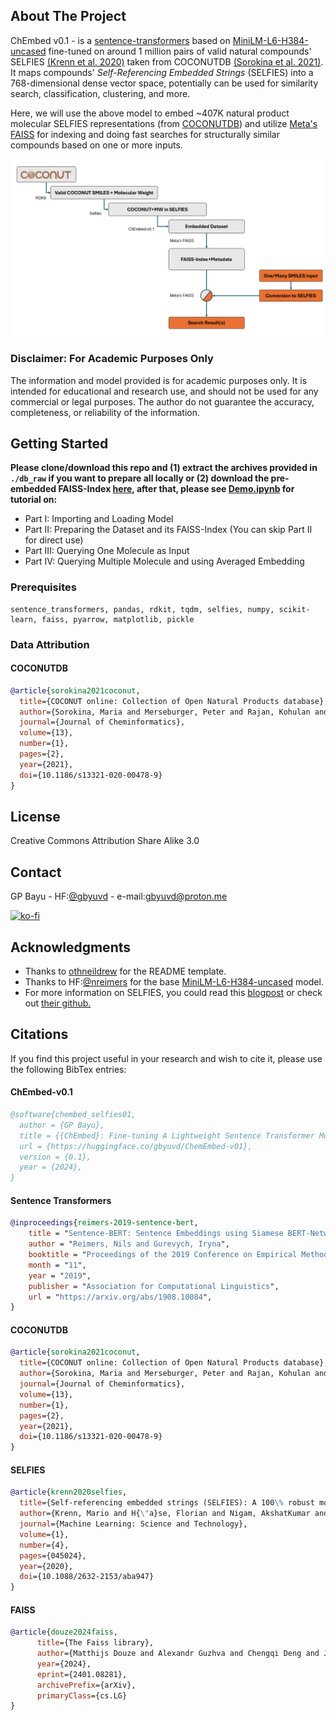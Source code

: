 <!-- ABOUT THE PROJECT -->
## About The Project
ChEmbed v0.1 - is a [sentence-transformers](https://www.SBERT.net) based on [MiniLM-L6-H384-uncased](https://huggingface.co/nreimers/MiniLM-L6-H384-uncased) fine-tuned on around 1 million pairs of valid natural compounds' SELFIES [(Krenn et al. 2020)](https://github.com/aspuru-guzik-group/selfies) taken from COCONUTDB [(Sorokina et al. 2021)](https://coconut.naturalproducts.net/). It maps compounds' *Self-Referencing Embedded Strings* (SELFIES) into a 768-dimensional dense vector space, potentially can be used for similarity search, classification, clustering, and more.

Here, we will use the above model to embed ~407K natural product molecular SELFIES representations (from [COCONUTDB](https://coconut.naturalproducts.net/)) and utilize [Meta's FAISS](https://github.com/facebookresearch/faiss) for indexing and doing fast searches for structurally similar compounds based on one or more inputs.

[![How This WOrks][aboutposter]](https://example.com)

### Disclaimer: For Academic Purposes Only
The information and model provided is for academic purposes only. It is intended for educational and research use, and should not be used for any commercial or legal purposes. The author do not guarantee the accuracy, completeness, or reliability of the information.

<!-- GETTING STARTED -->
## Getting Started
**Please clone/download this repo and (1) extract the archives provided in `./db_raw` if you want to prepare all locally or (2) download the pre-embedded FAISS-Index [here](https://drive.proton.me/urls/EQVKZGP3V4#Nsk9PUY6cfch),
after that, please see [Demo.ipynb](./Demo.ipynb) for tutorial on:**
- Part I: Importing and Loading Model
- Part II: Preparing the Dataset and its FAISS-Index (You can skip Part II for direct use)
- Part III: Querying One Molecule as Input
- Part IV: Querying Multiple Molecule and using Averaged Embedding

### Prerequisites
```
sentence_transformers, pandas, rdkit, tqdm, selfies, numpy, scikit-learn, faiss, pyarrow, matplotlib, pickle
```

### Data Attribution

#### COCONUTDB
```bibtex
@article{sorokina2021coconut,
  title={COCONUT online: Collection of Open Natural Products database},
  author={Sorokina, Maria and Merseburger, Peter and Rajan, Kohulan and Yirik, Mehmet Aziz and Steinbeck, Christoph},
  journal={Journal of Cheminformatics},
  volume={13},
  number={1},
  pages={2},
  year={2021},
  doi={10.1186/s13321-020-00478-9}
}
```

<!-- LICENSE -->
## License
Creative Commons Attribution Share Alike 3.0

<!-- CONTACT -->
## Contact
GP Bayu - HF:[@gbyuvd](https://huggingface.co/gbyuvd) - e-mail:gbyuvd@proton.me

[![ko-fi](https://ko-fi.com/img/githubbutton_sm.svg)](https://ko-fi.com/O4O710GFBZ)

<!-- ACKNOWLEDGMENTS -->
## Acknowledgments
- Thanks to [othneildrew](https://github.com/othneildrew/Best-README-Template/) for the README template.
- Thanks to HF:[@nreimers](huggingface.co/nreimers) for the base [MiniLM-L6-H384-uncased](https://huggingface.co/nreimers/MiniLM-L6-H384-uncased) model.
- For more information on SELFIES, you could read this [blogpost](https://aspuru.substack.com/p/molecular-graph-representations-and) or check out [their github.](https://github.com/aspuru-guzik-group/selfies)

<!-- Citations -->
## Citations
If you find this project useful in your research and wish to cite it, please use the following BibTex entries:

#### ChEmbed-v0.1
```bibtex
@software{chembed_selfies01,
  author = {GP Bayu},
  title = {{ChEmbed}: Fine-tuning A Lightweight Sentence Transformer Model on Molecular SELFIES},
  url = {https://huggingface.co/gbyuvd/ChemEmbed-v01},
  version = {0.1},
  year = {2024},
}
```

#### Sentence Transformers
```bibtex
@inproceedings{reimers-2019-sentence-bert,
    title = "Sentence-BERT: Sentence Embeddings using Siamese BERT-Networks",
    author = "Reimers, Nils and Gurevych, Iryna",
    booktitle = "Proceedings of the 2019 Conference on Empirical Methods in Natural Language Processing",
    month = "11",
    year = "2019",
    publisher = "Association for Computational Linguistics",
    url = "https://arxiv.org/abs/1908.10084",
}
```

#### COCONUTDB
```bibtex
@article{sorokina2021coconut,
  title={COCONUT online: Collection of Open Natural Products database},
  author={Sorokina, Maria and Merseburger, Peter and Rajan, Kohulan and Yirik, Mehmet Aziz and Steinbeck, Christoph},
  journal={Journal of Cheminformatics},
  volume={13},
  number={1},
  pages={2},
  year={2021},
  doi={10.1186/s13321-020-00478-9}
}
```

#### SELFIES
```bibtex
@article{krenn2020selfies,
  title={Self-referencing embedded strings (SELFIES): A 100\% robust molecular string representation},
  author={Krenn, Mario and H{\"a}se, Florian and Nigam, AkshatKumar and Friederich, Pascal and Aspuru-Guzik, Alan},
  journal={Machine Learning: Science and Technology},
  volume={1},
  number={4},
  pages={045024},
  year={2020},
  doi={10.1088/2632-2153/aba947}
}
```
#### FAISS
```bibtex
@article{douze2024faiss,
      title={The Faiss library},
      author={Matthijs Douze and Alexandr Guzhva and Chengqi Deng and Jeff Johnson and Gergely Szilvasy and Pierre-Emmanuel Mazaré and Maria Lomeli and Lucas Hosseini and Hervé Jégou},
      year={2024},
      eprint={2401.08281},
      archivePrefix={arXiv},
      primaryClass={cs.LG}
}
```


[aboutposter]: images/aboutposter.png



